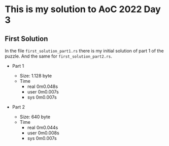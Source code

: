 # This is my solution to AoC 2022 Day 3

## First Solution

In the file `first_solution_part1.rs` there is my initial solution of part 1 of the puzzle.
And the same for `first_solution_part2.rs`.

- Part 1
  - Size: 1.128 byte
  - Time
    - real    0m0.048s
    - user    0m0.007s
    - sys     0m0.007s

- Part 2
  - Size: 640 byte
  - Time
    - real    0m0.044s
    - user    0m0.008s
    - sys     0m0.007s
